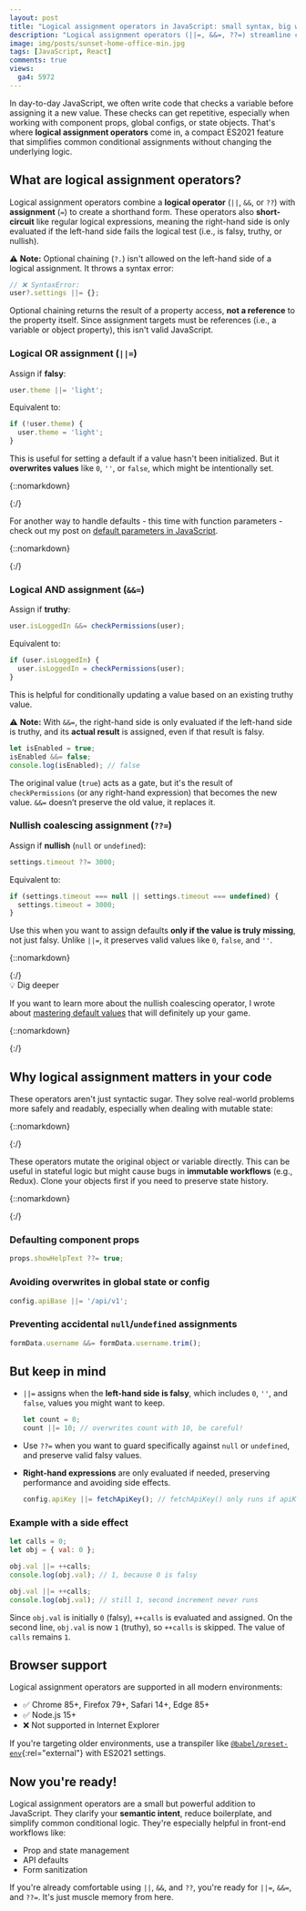 ```yaml
---
layout: post
title: "Logical assignment operators in JavaScript: small syntax, big wins"
description: "Logical assignment operators (||=, &&=, ??=) streamline conditional assignments in JavaScript, making your code cleaner, safer, and easier to read, especially in modern front-end workflows."
image: img/posts/sunset-home-office-min.jpg
tags: [JavaScript, React]
comments: true
views:
  ga4: 5972
---
```


In day-to-day JavaScript, we often write code that checks a variable before assigning it a new value. These checks can get repetitive, especially when working with component props, global configs, or state objects. That's where **logical assignment operators** come in, a compact ES2021 feature that simplifies common conditional assignments without changing the underlying logic.

## What are logical assignment operators?

Logical assignment operators combine a **logical operator** (`||`, `&&`, or `??`) with **assignment** (`=`) to create a shorthand form. These operators also **short-circuit** like regular logical expressions, meaning the right-hand side is only evaluated if the left-hand side fails the logical test (i.e., is falsy, truthy, or nullish).

⚠️ **Note:** Optional chaining (`?.`) isn't allowed on the left-hand side of a logical assignment. It throws a syntax error:

```js
// ❌ SyntaxError:
user?.settings ||= {};
```

Optional chaining returns the result of a property access, **not a reference** to the property itself. Since assignment targets must be references (i.e., a variable or object property), this isn't valid JavaScript.

### Logical OR assignment (`||=`)

Assign if **falsy**:

```js
user.theme ||= 'light';
```

Equivalent to:

```js
if (!user.theme) {
  user.theme = 'light';
}
```

This is useful for setting a default if a value hasn't been initialized. But it **overwrites values** like `0`, `''`, or `false`, which might be intentionally set.

{::nomarkdown}
<aside class="message" role="note">
{:/}

For another way to handle defaults - this time with function parameters - check out my post on [default parameters in JavaScript](https://allthingssmitty.com/2025/06/29/default-parameters-your-code-just-got-smarter/).

{::nomarkdown}
</aside>
{:/}

### Logical AND assignment (`&&=`)

Assign if **truthy**:

```js
user.isLoggedIn &&= checkPermissions(user);
```

Equivalent to:

```js
if (user.isLoggedIn) {
  user.isLoggedIn = checkPermissions(user);
}
```

This is helpful for conditionally updating a value based on an existing truthy value.

⚠️ **Note:** With `&&=`, the right-hand side is only evaluated if the left-hand side is truthy, and its **actual result** is assigned, even if that result is falsy.

```js
let isEnabled = true;
isEnabled &&= false;
console.log(isEnabled); // false
```

The original value (`true`) acts as a gate, but it's the result of `checkPermissions` (or any right-hand expression) that becomes the new value. `&&=` doesn’t preserve the old value, it replaces it.

### Nullish coalescing assignment (`??=`)

Assign if **nullish** (`null` or `undefined`):

```js
settings.timeout ??= 3000;
```

Equivalent to:

```js
if (settings.timeout === null || settings.timeout === undefined) {
  settings.timeout = 3000;
}
```

Use this when you want to assign defaults **only if the value is truly missing**, not just falsy. Unlike `||=`, it preserves valid values like `0`, `false`, and `''`.

{::nomarkdown}
<aside class="message" role="note">
{:/}

<div class="note--head">💡 Dig deeper</div>

If you want to learn more about the nullish coalescing operator, I wrote about [mastering default values](https://allthingssmitty.com/2025/04/10/mastering-default-values-in-javascript-with-the-nullish-coalescing-operator/) that will definitely up your game.

{::nomarkdown}
</aside>
{:/}

## Why logical assignment matters in your code

These operators aren't just syntactic sugar. They solve real-world problems more safely and readably, especially when dealing with mutable state:

{::nomarkdown}
<aside class="message notification" role="note">
{:/}

These operators mutate the original object or variable directly. This can be useful in stateful logic but might cause bugs in **immutable workflows** (e.g., Redux). Clone your objects first if you need to preserve state history.

{::nomarkdown}
</aside>
{:/}

### Defaulting component props

```js
props.showHelpText ??= true;
```

### Avoiding overwrites in global state or config

```js
config.apiBase ||= '/api/v1';
```

### Preventing accidental `null`/`undefined` assignments

```js
formData.username &&= formData.username.trim();
```

## But keep in mind

- `||=` assigns when the **left-hand side is falsy**, which includes `0`, `''`, and `false`, values you might want to keep.

  ```js
  let count = 0;
  count ||= 10; // overwrites count with 10, be careful!
  ```

- Use `??=` when you want to guard specifically against `null` or `undefined`, and preserve valid falsy values.
- **Right-hand expressions** are only evaluated if needed, preserving performance and avoiding side effects.

  ```js
  config.apiKey ||= fetchApiKey(); // fetchApiKey() only runs if apiKey is falsy
  ```

### Example with a side effect

```js
let calls = 0;
let obj = { val: 0 };

obj.val ||= ++calls;
console.log(obj.val); // 1, because 0 is falsy

obj.val ||= ++calls;
console.log(obj.val); // still 1, second increment never runs
```

Since `obj.val` is initially `0` (falsy), `++calls` is evaluated and assigned. On the second line, `obj.val` is now `1` (truthy), so `++calls` is skipped. The value of `calls` remains `1`.

## Browser support

Logical assignment operators are supported in all modern environments:

- ✅ Chrome 85+, Firefox 79+, Safari 14+, Edge 85+
- ✅ Node.js 15+
- ❌ Not supported in Internet Explorer

If you're targeting older environments, use a transpiler like [`@babel/preset-env`](https://babeljs.io/docs/babel-preset-env){:rel="external"} with ES2021 settings.

## Now you're ready!

Logical assignment operators are a small but powerful addition to JavaScript. They clarify your **semantic intent**, reduce boilerplate, and simplify common conditional logic. They're especially helpful in front-end workflows like:

- Prop and state management
- API defaults
- Form sanitization

If you're already comfortable using `||`, `&&`, and `??`, you're ready for `||=`, `&&=`, and `??=`. It's just muscle memory from here.
